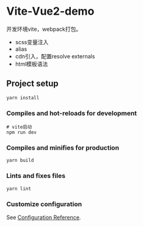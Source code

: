 # Vite-Vue2-demo
开发环境vite，webpack打包。

- scss变量注入
- alias
- cdn引入，配置resolve externals
- html模板语法

## Project setup
```
yarn install
```

### Compiles and hot-reloads for development
```
# vite启动
npm run dev
```

### Compiles and minifies for production
```
yarn build
```

### Lints and fixes files
```
yarn lint
```

### Customize configuration
See [Configuration Reference](https://cli.vuejs.org/config/).
